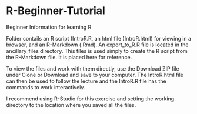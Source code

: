 # R-Beginner-Tutorial
Beginner Information for learning R

Folder contails an R script (IntroR.R, an html file (IntroR.html) for viewing in a browser, and an R-Markdown (.Rmd). An export_to_R.R file is located in the ancillary_files directory.  This files is used simply to create the R script from the R-Markdown file. It is placed here for reference.

To view the files and work with them directly, use the Download ZIP file under Clone or Download and save to your computer.  The IntroR.html file can then be used to follow the lecture and the IntroR.R file has the commands to work interactively.  

I recommend using R-Studio for this exercise and setting the working directory to the location where you saved all the files.
